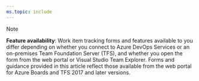 ```yaml
---
ms.topic: include
---
```



> [!NOTE]  
> **Feature availability**: Work item tracking forms and features available to you differ depending on whether you connect to Azure DevOps Services or an on-premises Team Foundation Server (TFS), and whether you open the form from the web portal or Visual Studio Team Explorer. Forms and guidance provided in this article reflect those available from the web portal for Azure Boards and TFS 2017 and later versions.     

